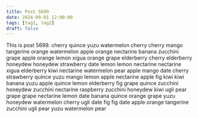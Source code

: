 ```yaml
---
title: Post 5699
date: 2024-09-01 12:00:00
tags: [tag1, tag2]
draft: false
---
```

This is post 5699.
cherry
quince
yuzu
watermelon
cherry
cherry
mango
tangerine
orange
watermelon
apple
orange
nectarine
banana
zucchini
grape
apple
orange
lemon
xigua
orange
grape
elderberry
cherry
elderberry
honeydew
honeydew
strawberry
date
lemon
lemon
nectarine
nectarine
xigua
elderberry
kiwi
nectarine
watermelon
pear
apple
mango
date
cherry
strawberry
quince
yuzu
mango
lemon
apple
nectarine
apple
fig
kiwi
kiwi
banana
yuzu
apple
quince
lemon
elderberry
fig
grape
quince
zucchini
honeydew
zucchini
nectarine
raspberry
zucchini
honeydew
kiwi
ugli
pear
grape
grape
nectarine
lemon
date
banana
quince
orange
grape
yuzu
honeydew
watermelon
cherry
ugli
date
fig
fig
date
apple
orange
tangerine
zucchini
ugli
pear
yuzu
watermelon
pear
